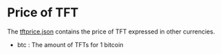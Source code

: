 # Price of TFT

The [tftprice.json](./tftprice.json) contains the price of TFT expressed in other currencies.

- btc : The amount of TFTs for 1 bitcoin
